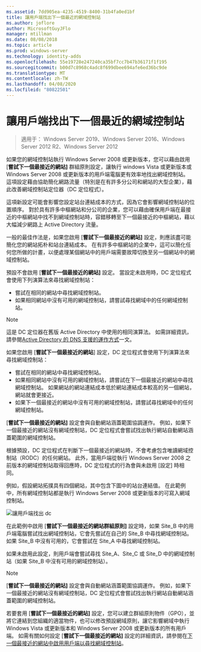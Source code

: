```yaml
---
ms.assetid: 7dd905ea-4235-4519-8400-31b4fa0ed1bf
title: 讓用戶端找出下一個最近的網域控制站
ms.author: joflore
author: MicrosoftGuyJFlo
manager: mtillman
ms.date: 08/08/2018
ms.topic: article
ms.prod: windows-server
ms.technology: identity-adds
ms.openlocfilehash: 55e19728e247240ca35bf7cc7b47b36171f1f195
ms.sourcegitcommit: b00d7c8968c4adc8f699dbee694afe6ed36bc9de
ms.translationtype: MT
ms.contentlocale: zh-TW
ms.lasthandoff: 04/08/2020
ms.locfileid: "80822501"
---
```

# <a name="enabling-clients-to-locate-the-next-closest-domain-controller"></a>讓用戶端找出下一個最近的網域控制站

>適用于： Windows Server 2019、Windows Server 2016、Windows Server 2012 R2、Windows Server 2012

如果您的網域控制站執行 Windows Server 2008 或更新版本，您可以藉由啟用 [**嘗試下一個最接近的網站]** 群組原則設定，讓執行 windows Vista 或更新版本或 Windows Server 2008 或更新版本的用戶端電腦更有效率地找出網域控制站。 這項設定藉由協助簡化網路流量（特別是在有許多分公司和網站的大型企業），藉此改善網域控制站定位器（DC 定位程式）。

這項新設定可能會影響您設定站台連結成本的方式，因為它會影響網域控制站的位置順序。 對於具有許多中樞網站和分公司的企業，您可以藉由確保用戶端在最接近的中樞網站中找不到網域控制站時，容錯移轉至下一個最接近的中樞網站，藉以大幅減少網路上 Active Directory 流量。

一般的最佳作法是，如果您啟用 [**嘗試下一個最接近的網站]** 設定，則應該盡可能簡化您的網站拓朴和站台連結成本。 在有許多中樞網站的企業中，這可以簡化任何您所做的計畫，以便處理某個網站中的用戶端需要故障切換至另一個網站中的網域控制站。

預設不會啟用 [**嘗試下一個最接近的網站]** 設定。 當設定未啟用時，DC 定位程式會使用下列演算法來尋找網域控制站：

- 嘗試在相同的網站中尋找網域控制站。
- 如果相同網站中沒有可用的網域控制站，請嘗試尋找網域中的任何網域控制站。

> [!NOTE]
> 這是 DC 定位器在舊版 Active Directory 中使用的相同演算法。 如需詳細資訊，請參閱[Active Directory 的 DNS 支援的運作方式](https://go.microsoft.com/fwlink/?LinkId=108587)一文。

如果您啟用 [**嘗試下一個最接近的網站**] 設定，DC 定位程式會使用下列演算法來尋找網域控制站：

- 嘗試在相同的網站中尋找網域控制站。
- 如果相同網站中沒有可用的網域控制站，請嘗試在下一個最接近的網站中尋找網域控制站。 如果網站的網站連結成本低於網站連結成本較高的另一個網站，網站就會更接近。
- 如果下一個最接近的網站中沒有可用的網域控制站，請嘗試尋找網域中的任何網域控制站。

[**嘗試下一個最接近的網站]** 設定會與自動網站涵蓋範圍協調運作。 例如，如果下一個最接近的網站沒有網域控制站，DC 定位程式會嘗試找出執行網站自動網站涵蓋範圍的網域控制站。

根據預設，DC 定位程式在判斷下一個最接近的網站時，不會考慮包含唯讀網域控制站（RODC）的任何網站。 此外，當用戶端從執行 Windows Server 2008 之前版本的網域控制站取得回應時，DC 定位程式的行為會與未啟用 [設定] 時相同。

例如，假設網站拓撲具有四個網站，其中包含下圖中的站台連結值。 在此範例中，所有網域控制站都是執行 Windows Server 2008 或更新版本的可寫入網域控制站。

![讓用戶端找出 dc](media/Enabling-Clients-to-Locate-the-Next-Closest-Domain-Controller/beff4087-fb2a-463b-96ac-d440a9e29b75.gif)

在此範例中啟用 [**嘗試下一個最接近的網站群組原則]** 設定時，如果 Site_B 中的用戶端電腦嘗試找出網域控制站，它會先嘗試在自己的 Site_B 中尋找網域控制站。 如果 Site_B 中沒有可用的，它會嘗試在 Site_A 中尋找網域控制站。

如果未啟用此設定，則用戶端會嘗試尋找 Site_A、Site_C 或 Site_D 中的網域控制站（如果 Site_B 中沒有可用的網域控制站）。

> [!NOTE]
> [**嘗試下一個最接近的網站]** 設定會與自動網站涵蓋範圍協調運作。 例如，如果下一個最接近的網站沒有網域控制站，DC 定位程式會嘗試找出執行網站自動網站涵蓋範圍的網域控制站。

若要套用 [**嘗試下一個最接近的網站]** 設定，您可以建立群組原則物件（GPO），並將它連結到您組織的適當物件，也可以修改預設網域原則，讓它影響網域中執行 Windows Vista 或更新版本和 Windows Server 2008 或更新版本的所有用戶端。 如需有關如何設定 [**嘗試下一個最接近的網站]** 設定的詳細資訊，請參閱在[下一個最接近的網站中啟用用戶端以尋找網域控制站](https://technet.microsoft.com/library/cc772592.aspx)。
